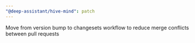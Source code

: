 ```yaml
---
"@deep-assistant/hive-mind": patch
---
```


Move from version bump to changesets workflow to reduce merge conflicts between pull requests

